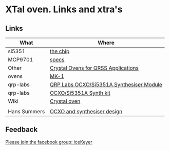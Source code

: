 # XTal oven. Links and xtra's

## Links

|What|Where|
|-----|---------------|
|si5351|[the chip](https://shop.qrp-labs.com/synth?search=Si5351)|
|MCP9701|[specs](https://ww1.microchip.com/downloads/aemDocuments/documents/MSLD/ProductDocuments/DataSheets/MCP970X-Family-Data-Sheet-DS20001942.pdf)|
|Other| [Crystal Ovens for QRSS Applications](https://www.qsl.net/m0ayf/Crystal-Ovens.html)|
|ovens|[MK-1](https://www.qsl.net/m0ayf/Crystal-Ovens/Mk1-Xtal-Oven.gif)|
|qrp-labs|[QRP Labs OCXO/Si5351A Synthesiser Module](https://qrp-labs.com/images/ocxokit/ocxosynth_assembly.pdf)|
|qrp-labs|[OCXO/Si5351A Synth kit](https://qrp-labs.com/ocxokit.html)|
|Wiki|[Crystal oven](https://en.wikipedia.org/wiki/Crystal_oven)|
|||
|Hans Summers|[OCXO and synthesiser design](https://www.hanssummers.com/ocxosynth)|



## Feedback
[Please join the facebook group: iceKeyer](https://www.facebook.com/groups/oz1aab)
